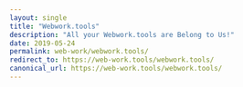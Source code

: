```yaml
---
layout: single
title: "Webwork.tools"
description: "All your Webwork.tools are Belong to Us!"
date: 2019-05-24
permalink: web-work/webwork.tools/
redirect_to: https://web-work.tools/webwork.tools/
canonical_url: https://web-work.tools/webwork.tools/
---
```

